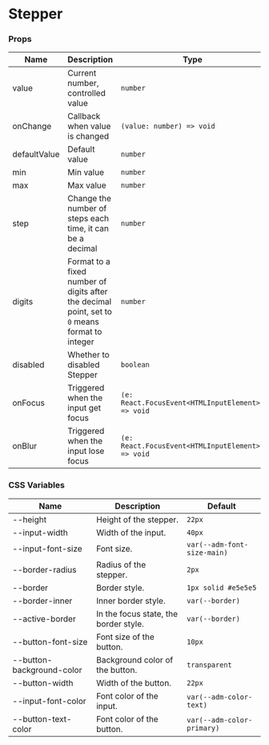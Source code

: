 # Stepper

<code src="./demos/index.tsx"></code>

### Props

| Name         | Description                                                                                    | Type                                              | Default |
| ------------ | ---------------------------------------------------------------------------------------------- | ------------------------------------------------- | ------- |
| value        | Current number, controlled value                                                               | `number`                                          | -       |
| onChange     | Callback when value is changed                                                                 | `(value: number) => void`                         | -       |
| defaultValue | Default value                                                                                  | `number`                                          | `0`     |
| min          | Min value                                                                                      | `number`                                          | -       |
| max          | Max value                                                                                      | `number`                                          | -       |
| step         | Change the number of steps each time, it can be a decimal                                      | `number`                                          | `1`     |
| digits       | Format to a fixed number of digits after the decimal point, set to `0` means format to integer | `number`                                          | -       |
| disabled     | Whether to disabled Stepper                                                                    | `boolean`                                         | `false` |
| onFocus      | Triggered when the input get focus                                                             | `(e: React.FocusEvent<HTMLInputElement>) => void` | -       |
| onBlur       | Triggered when the input lose focus                                                            | `(e: React.FocusEvent<HTMLInputElement>) => void` | -       |

### CSS Variables

| Name                      | Description                           | Default                     |
| ------------------------- | ------------------------------------- | --------------------------- |
| --height                  | Height of the stepper.                | `22px`                      |
| --input-width             | Width of the input.                   | `40px`                      |
| --input-font-size         | Font size.                            | `var(--adm-font-size-main)` |
| --border-radius           | Radius of the stepper.                | `2px`                       |
| --border                  | Border style.                         | `1px solid #e5e5e5`         |
| --border-inner            | Inner border style.                   | `var(--border)`             |
| --active-border           | In the focus state, the border style. | `var(--border)`             |
| --button-font-size        | Font size of the button.              | `10px`                      |
| --button-background-color | Background color of the button.       | `transparent`               |
| --button-width            | Width of the button.                  | `22px`                      |
| --input-font-color        | Font color of the input.              | `var(--adm-color-text)`     |
| --button-text-color       | Font color of the button.             | `var(--adm-color-primary)`  |
